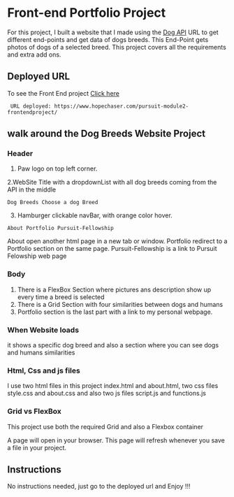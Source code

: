 # Front-end Portfolio Project

For this project, I built a website that I made using the [Dog API](https://dog.ceo/dog-api) URL to get different end-points and get data of dogs breeds. This End-Point gets photos of dogs of a selected breed. This project covers all the requirements and extra add ons.

## Deployed URL
   To see the Front End project [Click here](https://www.hopechaser.com/pursuit-module2-frontendproject/)

   ```
    URL deployed: https://www.hopechaser.com/pursuit-module2-frontendproject/
   ```

## walk around the Dog Breeds Website Project

### Header

1. Paw logo on top left corner.

2.WebSite Title with a dropdownList with all dog breeds coming from the API in the middle

```
Dog Breeds Choose a dog Breed
```

3. Hamburger clickable navBar, with orange color hover. 
```
About Portfolio Pursuit-Fellowship
```
About open another html page in a new tab or window.
Portfolio redirect to a Portfolio section on the same page.
Pursuit-Fellowship is a link to Pursuit Felowship web page 


### Body
 1. There is a FlexBox Section where pictures ans description show up every time a breed is selected
 2. There is a Grid Section with four similarities between dogs and humans
 3. Portfolio section is the last part with a link to my personal webpage.
 

### When Website loads
 it shows a specific dog breed and also a section where you can see dogs and humans similarities 

### Html, Css and js files

I use two html files in this project index.html and about.html, two css files style.css and about.css and also two js files script.js and functions.js

### Grid vs FlexBox 

This project use both the required Grid and also a Flexbox container


A page will open in your browser. This page will refresh whenever you save a file in your project.



## Instructions

No instructions needed, just go to the deployed url and Enjoy !!!